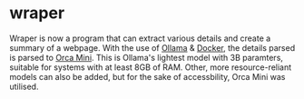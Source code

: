 # wraper
Wraper is now a program that can extract various details and create a summary of a webpage. With the use of [Ollama](https://github.com/jmorganca/ollama) & [Docker](https://www.docker.com/), the details parsed is parsed to [Orca Mini](https://ollama.ai/library/orca-mini). This is Ollama's lightest model with 3B paramters, suitable for systems with at least 8GB of RAM. Other, more resource-reliant models can also be added, but for the sake of accessbility, Orca Mini was utilised. 
